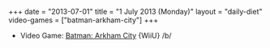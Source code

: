 +++
date = "2013-07-01"
title = "1 July 2013 (Monday)"
layout = "daily-diet"
video-games = ["batman-arkham-city"]
+++

<ul>
<li class="entry Video Game">Video Game: <a href="/video-games/batman-arkham-city">Batman: Arkham City</a> {WiiU} /b/</li>
</ul>